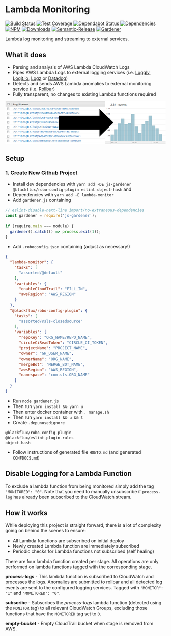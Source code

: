 # Lambda Monitoring

[![Build Status](https://circleci.com/gh/blackflux/lambda-monitor.png?style=shield)](https://circleci.com/gh/blackflux/lambda-monitor)
[![Test Coverage](https://img.shields.io/coveralls/blackflux/lambda-monitor/master.svg)](https://coveralls.io/github/blackflux/lambda-monitor?branch=master)
[![Dependabot Status](https://api.dependabot.com/badges/status?host=github&repo=blackflux/lambda-monitor)](https://dependabot.com)
[![Dependencies](https://david-dm.org/blackflux/lambda-monitor/status.svg)](https://david-dm.org/blackflux/lambda-monitor)
[![NPM](https://img.shields.io/npm/v/lambda-monitor.svg)](https://www.npmjs.com/package/lambda-monitor)
[![Downloads](https://img.shields.io/npm/dt/lambda-monitor.svg)](https://www.npmjs.com/package/lambda-monitor)
[![Semantic-Release](https://github.com/blackflux/js-gardener/blob/master/assets/icons/semver.svg)](https://github.com/semantic-release/semantic-release)
[![Gardener](https://github.com/blackflux/js-gardener/blob/master/assets/badge.svg)](https://github.com/blackflux/js-gardener)

Lambda log monitoring and streaming to external services.

## What it does

- Parsing and analysis of AWS Lambda CloudWatch Logs
- Pipes AWS Lambda Logs to external logging services (i.e. [Loggly](https://loggly.com), [Logit.io](https://logit.io), [Logz](https://logz.io) or [Datadog](https://www.datadoghq.com))
- Detects and sends AWS Lambda anomalies to external monitoring service (i.e. [Rollbar](https://rollbar.com))
- Fully transparent, no changes to existing Lambda functions required

![Cloudwatch To Loggly](/docs/assets/cloudwatch_to_loggly.png)

## Setup

### 1. Create New Github Project

- Install dev dependencies with `yarn add -DE js-gardener @blackflux/robo-config-plugin eslint object-hash` and
- Dependencies with `yarn add -E lambda-monitor`
- Add `gardener.js` containing 
```js
// eslint-disable-next-line import/no-extraneous-dependencies
const gardener = require('js-gardener');

if (require.main === module) {
  gardener().catch(() => process.exit(1));
}
```
- Add `.roboconfig.json` containing (adjust as necessary!)
```json
{
  "lambda-monitor": {
    "tasks": [
      "assorted/@default"
    ],
    "variables": {
      "enableCloudTrail": "FILL_IN",
      "awsRegion": "AWS_REGION"
    }
  },
  "@blackflux/robo-config-plugin": {
    "tasks": [
      "assorted/@sls-closedsource"
    ],
    "variables": {
      "repoKey": "ORG_NAME/REPO_NAME",
      "circleCiReadToken": "CIRCLE_CI_TOKEN",
      "projectName": "PROJECT_NAME",
      "owner": "GH_USER_NAME",
      "ownerName": "ORG_NAME",
      "mergeBot": "MERGE_BOT_NAME",
      "awsRegion": "AWS_REGION",
      "namespace": "com.sls.ORG_NAME"
    }
  }
}
```
- Run `node gardener.js`
- Then run `yarn install && yarn u`
- Then enter docker container with `. manage.sh`
- Then run `yarn install && u && t`
- Create `.depunusedignore`
```text
@blackflux/robo-config-plugin
@blackflux/eslint-plugin-rules
object-hash
```
- Follow instructions of generated file `HOWTO.md` (and generated `CONFDOCS.md`)

## Disable Logging for a Lambda Function

To exclude a lambda function from being monitored simply add the tag `"MONITORED": "0"`. Note that you need to manually unsubscribe if `process-log` has already been subscribed to the CloudWatch stream.

## How it works

While deploying this project is straight forward, there is a lot of complexity going on behind the scenes to ensure:

- All Lambda functions are subscribed on initial deploy
- Newly created Lambda function are immediately subscribed
- Periodic checks for Lambda functions not subscribed (self healing)

There are four lambda function created per stage. All operations are only performed on lambda functions tagged with the corresponding stage.

**process-logs** - This lambda function is subscribed to CloudWatch and processes the logs. Anomalies are submitted to rollbar and all detected log events are sent to the configured logging services. Tagged with `"MONITOR": "1"` and `"MONITORED": "0"`.

**subscribe** - Subscribes the *process-logs* lambda function (detected using the `MONITOR` tag) to all relevant CloudWatch Groups, excluding those functions that have the `MONITORED` tag set to `0`. 

**empty-bucket** - Empty CloudTrail bucket when stage is removed from AWS.
